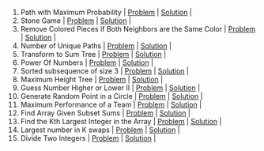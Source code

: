 1. Path with Maximum Probability | [Problem](https://leetcode.com/problems/path-with-maximum-probability/) | [Solution]() | 
2. Stone Game | [Problem](https://leetcode.com/problems/stone-game/) | [Solution]() | 
3. Remove Colored Pieces if Both Neighbors are the Same Color | [Problem](https://leetcode.com/problems/remove-colored-pieces-if-both-neighbors-are-the-same-color/) | [Solution]() | 
4. Number of Unique Paths | [Problem](https://practice.geeksforgeeks.org/problems/number-of-unique-paths5339/1/) | [Solution](https://github.com/BhavikSojitra/6-Companies-30-Days-Challenge/blob/main/Walmart/NumberOfUniquePaths.java) | 
5. Transform to Sum Tree | [Problem](https://practice.geeksforgeeks.org/problems/transform-to-sum-tree/1/) | [Solution](https://github.com/BhavikSojitra/6-Companies-30-Days-Challenge/blob/main/Walmart/TransformToSumTree.java) | 
6. Power Of Numbers | [Problem](https://practice.geeksforgeeks.org/problems/power-of-numbers-1587115620/1) | [Solution](https://github.com/BhavikSojitra/6-Companies-30-Days-Challenge/blob/main/Walmart/PowerOfNumbers.java) | 
7. Sorted subsequence of size 3 | [Problem](https://practice.geeksforgeeks.org/problems/sorted-subsequence-of-size-3/1/) | [Solution]() | 
8. Maximum Height Tree | [Problem](https://practice.geeksforgeeks.org/problems/maximum-height-tree4803/1/) | [Solution]() | 
9. Guess Number Higher or Lower II | [Problem](https://leetcode.com/problems/guess-number-higher-or-lower-ii/) | [Solution]() | 
10. Generate Random Point in a Circle | [Problem](https://leetcode.com/problems/generate-random-point-in-a-circle/) | [Solution]() | 
11. Maximum Performance of a Team | [Problem](https://leetcode.com/problems/maximum-performance-of-a-team/) | [Solution]() | 
12. Find Array Given Subset Sums | [Problem](https://leetcode.com/problems/find-array-given-subset-sums/) | [Solution]() | 
13. Find the Kth Largest Integer in the Array | [Problem](https://leetcode.com/problems/find-the-kth-largest-integer-in-the-array/) | [Solution]() | 
14. Largest number in K swaps | [Problem](https://practice.geeksforgeeks.org/problems/largest-number-in-k-swaps-1587115620/1/) | [Solution]() | 
15. Divide Two Integers | [Problem](https://leetcode.com/problems/divide-two-integers/) | [Solution](https://github.com/BhavikSojitra/6-Companies-30-Days-Challenge/blob/main/Walmart/DivideTwoIntegers.java) | 
